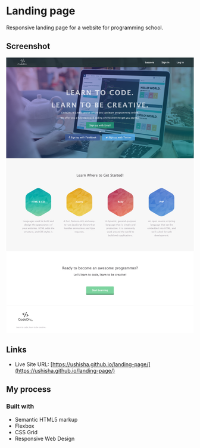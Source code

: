 # Landing page

Responsive landing page for a website for programming school.

## Screenshot

![screenshot](./image/screenshot.png)

## Links

- Live Site URL: [https://ushisha.github.io/landing-page/](https://ushisha.github.io/landing-page/)

## My process

### Built with

- Semantic HTML5 markup
- Flexbox
- CSS Grid
- Responsive Web Design
